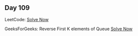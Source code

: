 ## Day 109

LeetCode: 
[Solve Now]()

GeeksForGeeks: Reverse First K elements of Queue 
[Solve Now](https://www.geeksforgeeks.org/problems/reverse-first-k-elements-of-queue/1)
